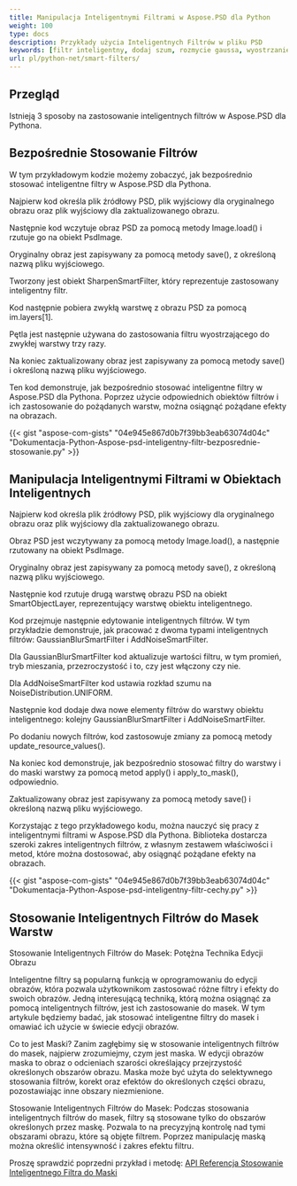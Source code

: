 ```yaml
---
title: Manipulacja Inteligentnymi Filtrami w Aspose.PSD dla Python
weight: 100
type: docs
description: Przykłady użycia Inteligentnych Filtrów w pliku PSD
keywords: [filtr inteligentny, dodaj szum, rozmycie gaussa, wyostrzanie, filtr, filtr PSD, interfejs API PSD, Python, przykład kodu]
url: pl/python-net/smart-filters/
---
```


## **Przegląd**

Istnieją 3 sposoby na zastosowanie inteligentnych filtrów w Aspose.PSD dla Pythona.

## **Bezpośrednie Stosowanie Filtrów**
W tym przykładowym kodzie możemy zobaczyć, jak bezpośrednio stosować inteligentne filtry w Aspose.PSD dla Pythona.

Najpierw kod określa plik źródłowy PSD, plik wyjściowy dla oryginalnego obrazu oraz plik wyjściowy dla zaktualizowanego obrazu.

Następnie kod wczytuje obraz PSD za pomocą metody Image.load() i rzutuje go na obiekt PsdImage.

Oryginalny obraz jest zapisywany za pomocą metody save(), z określoną nazwą pliku wyjściowego.

Tworzony jest obiekt SharpenSmartFilter, który reprezentuje zastosowany inteligentny filtr.

Kod następnie pobiera zwykłą warstwę z obrazu PSD za pomocą im.layers[1].

Pętla jest następnie używana do zastosowania filtru wyostrzającego do zwykłej warstwy trzy razy.

Na koniec zaktualizowany obraz jest zapisywany za pomocą metody save() i określoną nazwą pliku wyjściowego.

Ten kod demonstruje, jak bezpośrednio stosować inteligentne filtry w Aspose.PSD dla Pythona. Poprzez użycie odpowiednich obiektów filtrów i ich zastosowanie do pożądanych warstw, można osiągnąć pożądane efekty na obrazach.

{{< gist "aspose-com-gists" "04e945e867d0b7f39bb3eab63074d04c" "Dokumentacja-Python-Aspose-psd-inteligentny-filtr-bezposrednie-stosowanie.py" >}}

## **Manipulacja Inteligentnymi Filtrami w Obiektach Inteligentnych**

Najpierw kod określa plik źródłowy PSD, plik wyjściowy dla oryginalnego obrazu oraz plik wyjściowy dla zaktualizowanego obrazu.

Obraz PSD jest wczytywany za pomocą metody Image.load(), a następnie rzutowany na obiekt PsdImage.

Oryginalny obraz jest zapisywany za pomocą metody save(), z określoną nazwą pliku wyjściowego.

Następnie kod rzutuje drugą warstwę obrazu PSD na obiekt SmartObjectLayer, reprezentujący warstwę obiektu inteligentnego.

Kod przejmuje następnie edytowanie inteligentnych filtrów. W tym przykładzie demonstruje, jak pracować z dwoma typami inteligentnych filtrów: GaussianBlurSmartFilter i AddNoiseSmartFilter.

Dla GaussianBlurSmartFilter kod aktualizuje wartości filtru, w tym promień, tryb mieszania, przezroczystość i to, czy jest włączony czy nie.

Dla AddNoiseSmartFilter kod ustawia rozkład szumu na NoiseDistribution.UNIFORM.

Następnie kod dodaje dwa nowe elementy filtrów do warstwy obiektu inteligentnego: kolejny GaussianBlurSmartFilter i AddNoiseSmartFilter.

Po dodaniu nowych filtrów, kod zastosowuje zmiany za pomocą metody update_resource_values().

Na koniec kod demonstruje, jak bezpośrednio stosować filtry do warstwy i do maski warstwy za pomocą metod apply() i apply_to_mask(), odpowiednio.

Zaktualizowany obraz jest zapisywany za pomocą metody save() i określoną nazwą pliku wyjściowego.

Korzystając z tego przykładowego kodu, można nauczyć się pracy z inteligentnymi filtrami w Aspose.PSD dla Pythona. Biblioteka dostarcza szeroki zakres inteligentnych filtrów, z własnym zestawem właściwości i metod, które można dostosować, aby osiągnąć pożądane efekty na obrazach.

{{< gist "aspose-com-gists" "04e945e867d0b7f39bb3eab63074d04c" "Dokumentacja-Python-Aspose-psd-inteligentny-filtr-cechy.py" >}}

## **Stosowanie Inteligentnych Filtrów do Masek Warstw**

Stosowanie Inteligentnych Filtrów do Masek: Potężna Technika Edycji Obrazu

Inteligentne filtry są popularną funkcją w oprogramowaniu do edycji obrazów, która pozwala użytkownikom zastosować różne filtry i efekty do swoich obrazów. Jedną interesującą techniką, którą można osiągnąć za pomocą inteligentnych filtrów, jest ich zastosowanie do masek. W tym artykule będziemy badać, jak stosować inteligentne filtry do masek i omawiać ich użycie w świecie edycji obrazów.

Co to jest Maski? Zanim zagłębimy się w stosowanie inteligentnych filtrów do masek, najpierw zrozumiejmy, czym jest maska. W edycji obrazów maska to obraz o odcieniach szarości określający przejrzystość określonych obszarów obrazu. Maska może być użyta do selektywnego stosowania filtrów, korekt oraz efektów do określonych części obrazu, pozostawiając inne obszary niezmienione.

Stosowanie Inteligentnych Filtrów do Masek: Podczas stosowania inteligentnych filtrów do masek, filtry są stosowane tylko do obszarów określonych przez maskę. Pozwala to na precyzyjną kontrolę nad tymi obszarami obrazu, które są objęte filtrem. Poprzez manipulację maską można określić intensywność i zakres efektu filtru.

Proszę sprawdzić poprzedni przykład i metodę: [API Referencja Stosowanie Inteligentnego Filtra do Maski](https://reference.aspose.com/psd/python-net/aspose.psd.fileformats.psd.layers.smartfilters/smartfilter/#apply_to_mask_layer_with_mask_2)
